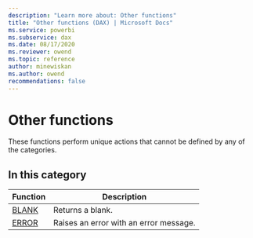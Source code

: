 ```yaml
---
description: "Learn more about: Other functions"
title: "Other functions (DAX) | Microsoft Docs"
ms.service: powerbi 
ms.subservice: dax 
ms.date: 08/17/2020
ms.reviewer: owend
ms.topic: reference
author: minewiskan
ms.author: owend 
recommendations: false
---
```

# Other functions

These functions perform unique actions that cannot be defined by any of the categories.
  
## In this category  

|Function  |Description  |
|---------|---------|
|[BLANK](blank-function-dax.md)       |  Returns a blank.       |
|[ERROR](error-function.md)     | Raises an error with an error message.         |

